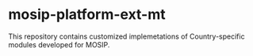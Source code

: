 # mosip-platform-ext-mt
This repository contains customized implemetations of Country-specific modules developed for MOSIP.
